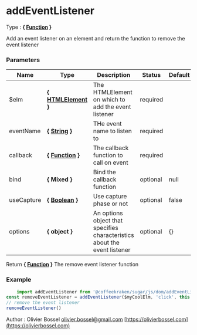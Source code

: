 # addEventListener

<!-- @namespace: sugar.js.dom.addEventListener -->

Type : **{ [Function](https://developer.mozilla.org/fr/docs/Web/JavaScript/Reference/Objets_globaux/Function) }**


Add an event listener on an element and return the function to remove the event listener



### Parameters
Name  |  Type  |  Description  |  Status  |  Default
------------  |  ------------  |  ------------  |  ------------  |  ------------
$elm  |  **{ [HTMLElement](https://developer.mozilla.org/fr/docs/Web/API/HTMLElement) }**  |  The HTMLElement on which to add the event listener  |  required  |
eventName  |  **{ [String](https://developer.mozilla.org/fr/docs/Web/JavaScript/Reference/Objets_globaux/String) }**  |  THe event name to listen to  |  required  |
callback  |  **{ [Function](https://developer.mozilla.org/fr/docs/Web/JavaScript/Reference/Objets_globaux/Function) }**  |  The callback function to call on event  |  required  |
bind  |  **{ Mixed }**  |  Bind the callback function  |  optional  |  null
useCapture  |  **{ [Boolean](https://developer.mozilla.org/fr/docs/Web/JavaScript/Reference/Objets_globaux/Boolean) }**  |  Use capture phase or not  |  optional  |  false
options  |  **{ object }**  |  An options object that specifies characteristics about the event listener  |  optional  |  {}

Return **{ [Function](https://developer.mozilla.org/fr/docs/Web/JavaScript/Reference/Objets_globaux/Function) }** The remove event listener function

### Example
```js
	import addEventListener from '@coffeekraken/sugar/js/dom/addEventListener'
const removeEventListener = addEventListener($myCoolElm, 'click', this._myCoolFunction, this)
// remove the event listener
removeEventListener()
```
Author : Olivier Bossel [olivier.bossel@gmail.com](mailto:olivier.bossel@gmail.com) [https://olivierbossel.com](https://olivierbossel.com)